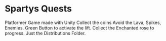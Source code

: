 # Spartys Quests
 Platformer Game made with Unity
 Collect the coins
 Avoid the Lava, Spikes, Enemies. 
 Green Button to activate the lift. 
 Collect the Enchanted rose to progress.
 Just the Distributions Folder.